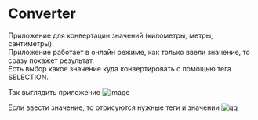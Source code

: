 # Converter
Приложение для конвертации значений (километры, метры, сантиметры). <br>
Приложение работает в онлайн режиме, как только ввели значение, то сразу покажет результат.<br> 
Есть выбор какое значение куда конвертировать с помощью тега SELECTION. <br>

Так выглядить приложение 
![image](https://user-images.githubusercontent.com/30295015/47569282-e0a4e180-d93b-11e8-9fbc-08d66fe79bbc.png)

Если ввести значение, то отрисуются нужные теги и значении
![qq](https://user-images.githubusercontent.com/30295015/47568917-ffef3f00-d93a-11e8-9f44-5c8e1abbcb50.png)
